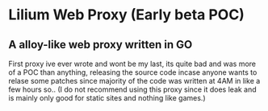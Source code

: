 # Lilium Web Proxy (Early beta POC)
## A alloy-like web proxy written in GO
First proxy ive ever wrote and wont be my last, its quite bad and was more of a POC than anything, releasing the source code incase anyone wants to relase some patches since majority of the code was written at 4AM in like a few hours so..
(I do not recommend using this proxy since it does leak and is mainly only good for static sites and nothing like games.)
